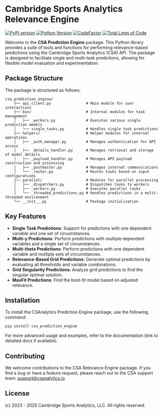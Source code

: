 # Cambridge Sports Analytics Relevance Engine
[![PyPI version](https://img.shields.io/pypi/v/csa-prediction-engine.svg)](https://pypi.org/project/csa-prediction-engine/)
[![Python Version](https://img.shields.io/badge/python-%20v3.11-blue)](https://github.com/CambridgeSportsAnalytics/prediction_engine)
[![CodeFactor](https://www.codefactor.io/repository/github/cambridgesportsanalytics/csa_prediction_engine/badge)](https://www.codefactor.io/repository/github/cambridgesportsanalytics/csa_prediction_engine)
[![Total Lines of Code](https://tokei.rs/b1/github/CambridgeSportsAnalytics/csa_prediction_engine?category=code)](https://github.com/CambridgeSportsAnalytics/csa_prediction_engine)

Welcome to the **CSA Prediction Engine** package. This Python library provides a suite of tools and functions for performing relevance-based predictions using the Cambridge Sports Analytics (CSA) API. The package is designed to facilitate single and multi-task predictions, allowing for flexible model evaluation and experimentation.

## Package Structure

The package is structured as follows:

```
csa_prediction_engine/
    ├── api_client.py                # Main module for user interactions
    ├── bin/                         # Internal modules for task management
    │   ├── _workers.py              # Executes various single prediction models
    │   └── single_tasks.py          # Handles single task predictions
    ├── helpers/                     # Helper modules for internal operations
    │   ├── _auth_manager.py         # Manages authentication for API access
    │   ├── _details_handler.py      # Manages retrieval and storage of model details
    │   ├── _payload_handler.py      # Manages API payload construction and processing
    │   ├── _postmaster.py           # Manages internal communications
    │   └── _router.py               # Routes tasks based on input configurations
    ├── parallel/                    # Modules for parallel processing
    │   ├── _dispatchers.py          # Dispatches tasks to workers
    │   ├── _workers.py              # Executes parallel tasks
    │   └── _threaded_predictions.py # Handles predictions in a multi-threaded environment
    └── __init__.py                  # Package initialization
```

## Key Features

- **Single Task Predictions**: Support for predictions with one dependent variable and one set of circumstances.
- **Multi-y Predictions**: Perform predictions with multiple dependent variables and a single set of circumstances.
- **Multi-theta Predictions**: Perform predictions with one dependent variable and multiple sets of circumstances.
- **Relevance-Based Grid Predictions**: Generate optimal predictions by evaluating all thresholds and variable combinations.
- **Grid Singularity Predictions**: Analyze grid predictions to find the singular optimal solution.
- **MaxFit Predictions**: Find the best-fit model based on adjusted relevance.

## Installation

To install the CSAnalytics Prediction Engine package, use the following command:

```bash
pip install csa_prediction_engine
```

For more advanced usage and examples, refer to the documentation (link to detailed docs if available).

## Contributing

We welcome contributions to the CSA Relevance Engine package. If you find a bug or have a feature request, please reach out to the CSA support team: support@csanalytics.io

## License

(c) 2023 - 2025 Cambridge Sports Analytics, LLC. All rights reserved.
